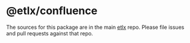 # @etlx/confluence

The sources for this package are in the main [etlx](https://github.com/etlx/etlx) repo. Please file issues and pull requests against that repo.